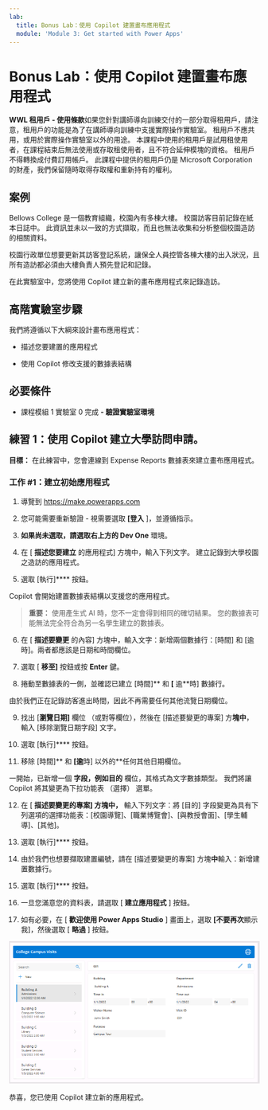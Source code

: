 ```yaml
---
lab:
  title: Bonus Lab：使用 Copilot 建置畫布應用程式
  module: 'Module 3: Get started with Power Apps'
---
```


# Bonus Lab：使用 Copilot 建置畫布應用程式

**WWL 租用戶 - 使用條款**如果您針對講師導向訓練交付的一部分取得租用戶，請注意，租用戶的功能是為了在講師導向訓練中支援實際操作實驗室。 租用戶不應共用，或用於實際操作實驗室以外的用途。 本課程中使用的租用戶是試用租使用者，在課程結束后無法使用或存取租使用者，且不符合延伸模塊的資格。 租用戶不得轉換成付費訂用帳戶。 此課程中提供的租用戶仍是 Microsoft Corporation 的財產，我們保留隨時取得存取權和重新持有的權利。 

## 案例

Bellows College 是一個教育組織，校園內有多棟大樓。 校園訪客目前記錄在紙本日誌中。 此資訊並未以一致的方式擷取，而且也無法收集和分析整個校園造訪的相關資料。

校園行政單位想要更新其訪客登記系統，讓保全人員控管各棟大樓的出入狀況，且所有造訪都必須由大樓負責人預先登記和記錄。

在此實驗室中，您將使用 Copilot 建立新的畫布應用程式來記錄造訪。 

## 高階實驗室步驟

我們將遵循以下大綱來設計畫布應用程式：

- 描述您要建置的應用程式

- 使用 Copilot 修改支援的數據表結構

 ## 必要條件

- 課程模組 1 實驗室 0 完成 **- 驗證實驗室環境**

## 練習 1：使用 Copilot 建立大學訪問申請。

**目標：** 在此練習中，您會連線到 Expense Reports 數據表來建立畫布應用程式。

### 工作 \#1：建立初始應用程式

1. 導覽到 https://make.powerapps.com

2. 您可能需要重新驗證 - 視需要選取 **[登入** ]，並遵循指示。

3. **如果尚未選取，請選取右上方的 Dev One** 環境。

4. 在 [ **描述您要建立** 的應用程式] 方塊中，輸入下列文字。 建立記錄到大學校園之造訪的應用程式。 

5. 選取 [執行]**** 按鈕。

Copilot 會開始建置數據表結構以支援您的應用程式。 

> **重要：** 使用產生式 AI 時，您不一定會得到相同的確切結果。 您的數據表可能無法完全符合為另一名學生建立的數據表。 

6. 在 [ **描述要變更** 的內容] 方塊中，輸入文字：新增兩個數據行：[時間] 和 [逾時]。兩者都應該是日期和時間欄位。  

7. 選取 [ **移至]** 按鈕或按 **Enter** 鍵。 

8. 捲動至數據表的一側，並確認已建立 [時間]** 和 **[** 逾**時] 數據行。 

由於我們正在記錄訪客進出時間，因此不再需要任何其他流覽日期欄位。 

9. 找出 [**瀏覽日期]** 欄位 （或對等欄位），然後在 [描述要變更的專案] 方**塊中**，輸入 [移除瀏覽日期字段] 文字。 

10. 選取 [執行]**** 按鈕。 

11. 移除 [時間]** 和 **[逾**時] 以外的**任何其他日期欄位。 

一開始，已新增一個 **字段，例如目的** 欄位，其格式為文字數據類型。 我們將讓 Copilot 將其變更為下拉功能表 （選擇） 選單。 

12. 在 [ **描述要變更的專案] 方塊中，** 輸入下列文字：將 [目的] 字段變更為具有下列選項的選擇功能表：[校園導覽]、[職業博覽會]、[與教授會面]、[學生輔導]、[其他]。 

13. 選取 [執行]**** 按鈕。 

14. 由於我們也想要擷取建置編號，請在 [描述要變更的專案] 方塊**中**輸入：新增建置數據行。 

15. 選取 [執行]**** 按鈕。 

16. 一旦您滿意您的資料表，請選取 [ **建立應用程式** ] 按鈕。 

17. 如有必要，在 [ **歡迎使用 Power Apps Studio** ] 畫面上，選取 **[不要再次**顯示我]，然後選取 [ **略過** ] 按鈕。 

![剛建立之應用程式的螢幕快照](media/bonus-lab-copilot-01.png)

恭喜，您已使用 Copilot 建立新的應用程式。 
